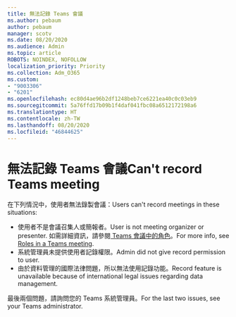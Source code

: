 ```yaml
---
title: 無法記錄 Teams 會議
ms.author: pebaum
author: pebaum
manager: scotv
ms.date: 08/20/2020
ms.audience: Admin
ms.topic: article
ROBOTS: NOINDEX, NOFOLLOW
localization_priority: Priority
ms.collection: Adm_O365
ms.custom:
- "9003306"
- "6201"
ms.openlocfilehash: ec80d4ae96b2df1248beb7ce6221ea40c0c03eb9
ms.sourcegitcommit: 5a76ffd17b09b1f4daf041fbc08a6512172198a6
ms.translationtype: HT
ms.contentlocale: zh-TW
ms.lasthandoff: 08/20/2020
ms.locfileid: "46844625"
---
```

# <a name="cant-record-teams-meeting"></a><span data-ttu-id="2c9b2-102">無法記錄 Teams 會議</span><span class="sxs-lookup"><span data-stu-id="2c9b2-102">Can't record Teams meeting</span></span>

<span data-ttu-id="2c9b2-103">在下列情況中，使用者無法錄製會議：</span><span class="sxs-lookup"><span data-stu-id="2c9b2-103">Users can't record meetings in these situations:</span></span>  

- <span data-ttu-id="2c9b2-104">使用者不是會議召集人或簡報者。</span><span class="sxs-lookup"><span data-stu-id="2c9b2-104">User is not meeting organizer or presenter.</span></span> <span data-ttu-id="2c9b2-105">如需詳細資訊，請參閱[ Teams 會議中的角色](https://support.microsoft.com/office/roles-in-a-teams-meeting-c16fa7d0-1666-4dde-8686-0a0bfe16e019)。</span><span class="sxs-lookup"><span data-stu-id="2c9b2-105">For more info, see [Roles in a Teams meeting](https://support.microsoft.com/office/roles-in-a-teams-meeting-c16fa7d0-1666-4dde-8686-0a0bfe16e019).</span></span>
- <span data-ttu-id="2c9b2-106">系統管理員未提供使用者記錄權限。</span><span class="sxs-lookup"><span data-stu-id="2c9b2-106">Admin did not give record permission to user.</span></span>
- <span data-ttu-id="2c9b2-107">由於資料管理的國際法律問題，所以無法使用記錄功能。</span><span class="sxs-lookup"><span data-stu-id="2c9b2-107">Record feature is unavailable because of international legal issues regarding data management.</span></span>

<span data-ttu-id="2c9b2-108">最後兩個問題，請詢問您的 Teams 系統管理員。</span><span class="sxs-lookup"><span data-stu-id="2c9b2-108">For the last two issues, see your Teams administrator.</span></span>